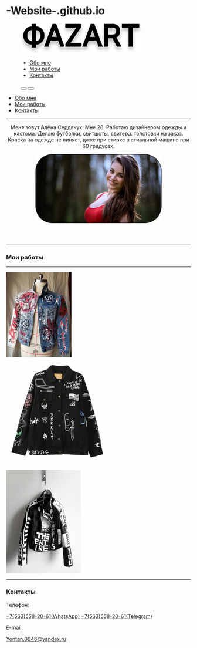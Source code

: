 # -Website-.github.io
<html lang="ru">
<head>
    <meta charset="UTF-8">
    <meta name="viewport"
          content="width=device-width, user-scalable=no, initial-scale=1.0, maximum-scale=1.0, minimum-scale=1.0">
    <meta http-equiv="X-UA-Compatible" content="ie=edge">
    <link rel="stylesheet" href="./style.css">
    <link href="https://fonts.googleapis.com/css2?family=Inter&display=swap" rel="stylesheet">
    <title>ФAZART</title>
</head>
<body>
    <menu class="menu">
        <div class="container">
            <div class="menu__inner">
                <div class="menu__logo">
                    <img src="https://raw.githubusercontent.com/spacecreator00/site-portfolio/67c112321ab6af2ea4883a5fa1d6837c547c24f1/img/%D0%A4%D0%90ZART.svg" alt="logo">
                </div>
                <nav class="menu__nav">
                    <ul class="menu__nav-list">
                        <li class="menu__nav-item"><a href="#header">Обо мне</a></li>
                        <li class="menu__nav-item"><a href="#portfolio">Мои работы</a></li>
                        <li class="menu__nav-item"><a href="#contact">Контакты</a></li>
                    </ul>
                </nav>
                <button class="burger-btn"></button>
                <button class="burger-btn-close"></button>
            </div>
        </div>
    </menu>
    <burger class="burger">
        <div class="container">
            <nav class="burger__menu-nav">
                <ul class="burger__menu-list">
                    <li><a class="burger__menu-item" href="#header">Обо мне</a></li>
                    <li><a class="burger__menu-item" href="#portfolio">Мои работы</a></li>
                    <li><a class="burger__menu-item" href="#contact">Контакты</a></li>
                </ul>
            </nav>
        </div>
    </burger>
    <hr class="menu-hr">
    <header class="header" id="header">
        <div class="container">
            <div class="header__profile">
                <div class="header__profile-main">
                    <div class="header__profile-text">
                        <p>
                            Меня зовут Алёна Сердачук. Мне 28. Работаю
                            дизайнером одежды и кастома. Делаю
                            футболки, свитшоты, свитера. толстовки на
                            заказ. Краска на одежде не линяет, даже при
                            стирке в стиальной машине при 60 градусах.
                        </p>
                    </div>
                    <div class="header__profile-img">
                        <img src="https://raw.githubusercontent.com/spacecreator00/site-portfolio/main/img/profile-photo.png" alt="photo">
                    </div>
                </div>
                <div class="header__profile-dots">
                    <div class="header__profile-dot active-dot"></div>
                    <div class="header__profile-dot"></div>
                    <div class="header__profile-dot"></div>
                    <div class="header__profile-dot"></div>
                </div>
            </div>
        </div>
    </header>
    <hr>
    <main>
        <section class="portfolio" id="portfolio">
            <div class="container">
                <div class="portfolio__title">
                    <h3>Мои работы</h3>
                    <hr>
                </div>
                <div class="portfolio__items">
                    <div class="portfolio__item">
                        <img src="https://raw.githubusercontent.com/spacecreator00/site-portfolio/main/img/cloth1.png" alt="cloth1">
                    </div>
                    <div class="portfolio__item">
                        <img src="https://raw.githubusercontent.com/spacecreator00/site-portfolio/main/img/cloth2.png" alt="cloth2">
                    </div>
                    <div class="portfolio__item">
                        <img src="https://raw.githubusercontent.com/spacecreator00/site-portfolio/main/img/cloth3.png" alt="cloth3">
                    </div>
                </div>
            </div>
        </section>
    </main>
    <hr>
    <footer>
        <section class="contact" id="contact">
            <div class="container">
                <div class="contact__title">
                    <div class="contact__title-wrapper">
                        <h3>Контакты</h3>
                    </div>
                </div>
                <div class="contact__info">
                    <div class="contact__info-wrapper">
                        <p>Телефон:</p>
                        <div class="contact__info-items">
                            <a href="tel:+7(563)558-20-61">+7(563)558-20-61(WhatsApp)</a>
                            <a href="tel:+7(563)558-20-61">+7(563)558-20-61(Telegram)</a>
                        </div>
                    </div>
                    <div class="contact__info-wrapper">
                        <p>E-mail:</p>
                        <div class="contact__info-items">
                            <a href="mailto:Yontan.0946@yandex.ru">Yontan.0946@yandex.ru</a>
                        </div>
                    </div>
                </div>
            </div>
        </section>
    </footer>
<script src="./main.js"></script>
</body>
</html>
